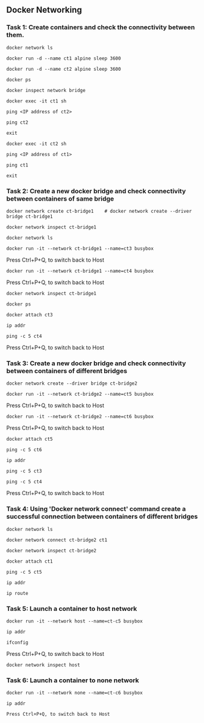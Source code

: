 ## Docker Networking
### Task 1: Create containers and check the connectivity between them.
```
docker network ls
```
```
docker run -d --name ct1 alpine sleep 3600
```
```
docker run -d --name ct2 alpine sleep 3600
```
```
docker ps
```
```
docker inspect network bridge
```
```
docker exec -it ct1 sh
```
```
ping <IP address of ct2>
```
```
ping ct2
```
```
exit
```
```
docker exec -it ct2 sh
```
```
ping <IP address of ct1>
```
```
ping ct1
```
```
exit
```
### Task 2: Create a new docker bridge and check connectivity between containers of same bridge
```
docker network create ct-bridge1    # docker network create --driver bridge ct-bridge1
```
```
docker network inspect ct-bridge1
```
```
docker network ls
```
```
docker run -it --network ct-bridge1 --name=ct3 busybox
```

Press Ctrl+P+Q, to switch back to Host
```
docker run -it --network ct-bridge1 --name=ct4 busybox
```
Press Ctrl+P+Q, to switch back to Host
```
docker network inspect ct-bridge1
```
```
docker ps
```
```
docker attach ct3
```
```
ip addr
```
```
ping -c 5 ct4
```
Press Ctrl+P+Q, to switch back to Host

### Task 3: Create a new docker bridge and check connectivity between containers of different bridges
```
docker network create --driver bridge ct-bridge2
```
```
docker run -it --network ct-bridge2 --name=ct5 busybox
```
Press Ctrl+P+Q, to switch back to Host
```
docker run -it --network ct-bridge2 --name=ct6 busybox
```
Press Ctrl+P+Q, to switch back to Host
```
docker attach ct5
```
```
ping -c 5 ct6
```
```
ip addr
```
```
ping -c 5 ct3
```
```
ping -c 5 ct4
```

Press Ctrl+P+Q, to switch back to Host

### Task 4: Using 'Docker network connect' command create a successful connection between containers of different bridges
```
docker network ls
```
```
docker network connect ct-bridge2 ct1
```
```
docker network inspect ct-bridge2
```
```
docker attach ct1
```
```
ping -c 5 ct5
```
```
ip addr
```
```
ip route
```

### Task 5: Launch a container to host network
```
docker run -it --network host --name=ct-c5 busybox
```
```
ip addr
```
```
ifconfig
```

Press Ctrl+P+Q, to switch back to Host
```
docker network inspect host
```

### Task 6: Launch a container to none network 
```
docker run -it --network none --name=ct-c6 busybox
```
```
ip addr
```
```
Press Ctrl+P+Q, to switch back to Host

